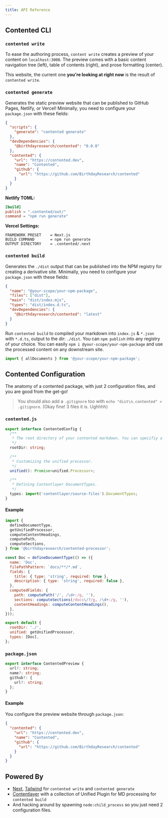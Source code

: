 ```yaml
---
title: API Reference
---
```


## Contented CLI

### `contented write`

To ease the authoring process, `content write` creates a preview of your content on `localhost:3000`. The preview comes
with a basic content navigation tree (left), table of contents (right), and prose formatting (center).

This website, the current one **you're looking at right now** is the result of `contented write`.

### `contented generate`

Generates the static preview website that can be published to GitHub Pages, Netlify, or Vercel! Minimally, you need to
configure your `package.json` with these fields:

```json
{
  "scripts": {
    "generate": "contented generate"
  },
  "devDependencies": {
    "@birthdayresearch/contented": "0.0.0"
  },
  "contented": {
    "url": "https://contented.dev",
    "name": "Contented",
    "github": {
      "url": "https://github.com/BirthdayResearch/contented"
    }
  }
}
```

**Netlify TOML:**

```toml
[build]
publish = ".contented/out/"
command = "npm run generate"
```

**Vercel Settings:**

```text
FRAMEWORK PRESET    = Next.js
BUILD COMMAND       = npm run generate
OUTPUT DIRECTORY    = .contented/.next
```

### `contented build`

Generates the `./dist` output that can be published into the NPM registry for creating a derivative site. Minimally, you
need to configure your `package.json` with these fields:

```json
{
  "name": "@your-scope/your-npm-package",
  "files": ["dist"],
  "main": "dist/index.mjs",
  "types": "dist/index.d.ts",
  "devDependencies": {
    "@birthdayresearch/contented": "latest"
  }
}
```

Run `contented build` to compiled your markdown into `index.js` & `*.json` with `*.d.ts`, output to the dir: `./dist`.
You can `npm publish` into any registry of your choice. You can easily `npm i @your-scope/your-npm-package` and use the
processed content on any downstream site.

```js
import { allDocuments } from '@your-scope/your-npm-package';
```

## Contented Configuration

The anatomy of a contented package, with just 2 configuration files, and you are good from the get-go!

> You should also add a `.gitignore` too with `echo "dist\n.contented" > .gitignore`. (Okay fine! 3 files it is. Ughhhh)

### `contented.js`

```typescript
export interface ContentedConfig {
  /**
   * The root directory of your contented markdown. You can specifiy a subpath.
   */
  rootDir: string;

  /**
   * Customizing the unified processor.
   */
  unified(): Promise<unified.Processor>;

  /**
   * Defining Contentlayer DocumentTypes.
   */
  types: import('contentlayer/source-files').DocumentTypes;
}
```

#### Example

```js
import {
  defineDocumentType,
  getUnifiedProcessor,
  computeContentHeadings,
  computePath,
  computeSections,
} from '@birthdayresearch/contented-processor';

const Doc = defineDocumentType(() => ({
  name: 'Doc',
  filePathPattern: `docs/**/*.md`,
  fields: {
    title: { type: 'string', required: true },
    description: { type: 'string', required: false },
  },
  computedFields: {
    path: computePath('/', /\d+:/g, ''),
    sections: computeSections(/docs\/?/g, /\d+:/g, ''),
    contentHeadings: computeContentHeadings(),
  },
}));

export default {
  rootDir: './',
  unified: getUnifiedProcessor,
  types: [Doc],
};
```

### `package.json`

```typescript
export interface ContentedPreview {
  url?: string;
  name?: string;
  github?: {
    url?: string;
  };
}
```

#### Example

You configure the preview website through `package.json`:

```json
{
  "contented": {
    "url": "https://contented.dev",
    "name": "Contented",
    "github": {
      "url": "https://github.com/BirthdayResearch/contented"
    }
  }
}
```

## Powered By

- [Next](https://nextjs.org/), [Tailwind](https://tailwindcss.com/) for `contented write` and `contented generate`
- [Contentlayer](https://contentlayer.dev/) with a collection of Unified Plugin for MD processing for `contented build`
- And hacking around by spawning `node:child_process` so you just need 2 configuration files.
